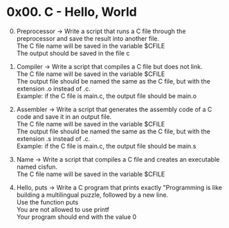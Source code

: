 # 0x00. C - Hello, World

0. Preprocessor -> Write a script that runs a C file through the preprocessor and save the result into another file.
                    <br />The C file name will be saved in the variable $CFILE
                    <br />The output should be saved in the file c
		    
1. Compiler -> Write a script that compiles a C file but does not link.
		<br /> The C file name will be saved in the variable $CFILE
		<br /> The output file should be named the same as the C file, but with the extension .o instead of .c.
			<br /> Example: if the C file is main.c, the output file should be main.o
			
2. Assembler -> Write a script that generates the assembly code of a C code and save it in an output file.
		<br /> The C file name will be saved in the variable $CFILE
		<br /> The output file should be named the same as the C file, but with the extension .s instead of .c.
			<br /> Example: if the C file is main.c, the output file should be main.s
			
3. Name -> Write a script that compiles a C file and creates an executable named cisfun.
		<br /> The C file name will be saved in the variable $CFILE

4. Hello, puts -> Write a C program that prints exactly "Programming is like building a multilingual puzzle, followed by a new line.
			<br />Use the function puts
			<br />You are not allowed to use printf
			<br />Your program should end with the value 0
